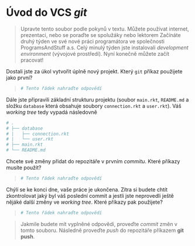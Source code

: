 # Úvod do VCS *git*
> Upravte tento soubor podle pokynů v textu. Můžete používat internet, prezentaci, nebo se poraďte se spolužáky nebo lektorem
Začínáte druhý týden ve své nové práci programátora ve společnosti ProgramsAndStuff a.s.
Celý minulý týden jste instalovali *development environment* (vývojové prostředí). Nyní konečně můžete začít pracovat!

Dostali jste za úkol vytvořit úplně nový projekt. Který `git` příkaz použijete jako první?
> ```sh
> # Tento řádek nahraďte odpovědí
> ```
Dále jste připravili základní strukturu projektu (soubor `main.rkt`, `README.md` a složku `database` která obsahuje soubory `connection.rkt` a `user.rkt`). Váš *working tree* tedy vypadá následovně
```bash
# .
# ├── database
# |   ├── connection.rkt
# |   └── user.rkt
# ├── main.rkt
# └── README.md
```
Chcete své změny přidat do repozitáře v prvním *commitu*. Které příkazy musíte použít?

> ```sh
> # Tento řádek nahraďte odpovědí
> ```
Chýlí se ke konci dne, vaše práce je ukončena. Zítra si budete chtít zkontrolovat jaký byl váš poslední commit
a jestli jste neprovedli ještě nějáké další změny ve *working tree*. Které příkazy pak použijete?

> ```sh
> # Tento řádek nahraďte odpovědí
> ```

> Jakmile budete mít vyplněné odpovědi, proveďte *commit* změn v tomto souboru. Následně proveďte *push* do repozitáře příkazem **git push**.
